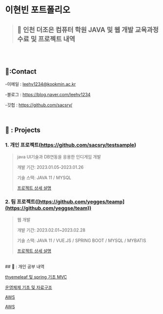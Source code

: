 # 이현빈 포트폴리오
>## 📌 인천 더조은 컴퓨터 학원 JAVA 및 웹 개발 교육과정 수료 및 프로젝트 내역

</br>



</br>

## 📌:Contact
-이메일 : leehv1234@kookmin.ac.kr
>
-블로그 : https://blog.naver.com/leehv1234
>
-깃헙 : https://github.com/sacsry/
>
</br>



## 📌 : Projects
### 1. 개인 프로젝트(https://github.com/sacsry/testsample)
> java UI기술과 DB연동을 응용한 인디게임 개발
> 
> 개발 기간: 2023.01.05-2023.01.26
> 
> 기술 스택: JAVA 11 / MYSQL
> 
> [프로젝트 상세 설명](https://github.com/sacsry/testsample)

### 2. 팀 프로젝트([https://github.com/yegges/teamp](https://github.com/yeggse/team))
> 웹 개발
> 
> 개발 기간: 2023.02.01~2023.02.28
> 
> 기술 스택: JAVA 11 / VUE.JS / SPRING BOOT / MYSQL / MYBATIS 
> 
> [프로젝트 상세 설명](https://github.com/yeggse/team)

</br>
## 📌 : 개인 공부 내역

[thyemeleaf 및 spring 기초 MVC](https://www.inflearn.com/course/%EC%8A%A4%ED%94%84%EB%A7%81-%EC%9E%85%EB%AC%B8-%EC%8A%A4%ED%94%84%EB%A7%81%EB%B6%80%ED%8A%B8/dashboard)
>
[운영체제 기초 및 자료구조 ](https://www.inflearn.com/course/%ED%98%BC%EC%9E%90-%EA%B3%B5%EB%B6%80%ED%95%98%EB%8A%94-%EC%BB%B4%ED%93%A8%ED%84%B0%EA%B5%AC%EC%A1%B0-%EC%9A%B4%EC%98%81%EC%B2%B4%EC%A0%9C/dashboard)
>
[AWS](https://www.inflearn.com/course/aws-2/dashboard)
>
[AWS](https://www.inflearn.com/course/aws-%EC%95%84%EB%A7%88%EC%A1%B4-%EC%9B%B9%EC%84%9C%EB%B9%84%EC%8A%A4-%EA%B0%80%EC%9E%85%EB%B6%80%ED%84%B0-%ED%99%9C%EC%9A%A9%EA%B9%8C%EC%A7%80/dashboard)
